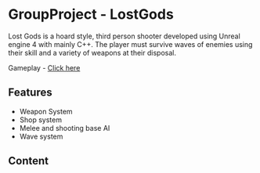 # GroupProject - LostGods
Lost Gods is a hoard style, third person shooter developed using Unreal engine 4 with mainly C++. The player must survive waves of enemies using their skill and a variety of weapons at their disposal.

Gameplay - [Click here](https://www.youtube.com/watch?v=kCZ3pmAkRQQ&t=)
## Features
* Weapon System
* Shop system
* Melee and shooting base AI
* Wave system

## Content
